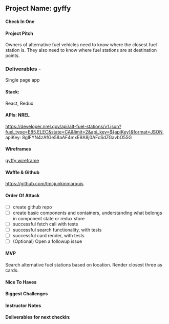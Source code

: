 ## Project Name: gyffy

#### Check In One

#### Project Pitch 
Owners of alternative fuel vehicles need to know where the closest fuel station is.  They also need to know where fuel stations are at destination points.

### Deliverables - 
Single page app

#### Stack: 
React, Redux

#### APIs: NREL
https://developer.nrel.gov/api/alt-fuel-stations/v1.json?fuel_type=E85,ELEC&state=CA&limit=2&api_key=${apiKey}&format=JSON, apiKey: 8gIFYN4zAfGe58aAF4mxE9A8j0AFcSdZGavbO55G

#### Wireframes
[gyffy wireframe](https://github.com/tmcjunkinmarquis/front-end-submissions-public/tree/master/1803/mod-3/personal-projects/theresa-marquis/gyffy-wireframe)

#### Waffle & Github 
https://github.com/tmcjunkinmarquis

#### Order Of Attack

- [ ] create github repo
- [ ] create basic components and containers, understanding what belongs in component state or redux store
- [ ] successful fetch call with tests
- [ ] successful search functionality, with tests
- [ ] successful card render, with tests
- [ ] \(Optional) Open a followup issue

#### MVP 
Search alternative fuel stations based on location.  Render closest three as cards.

#### Nice To Haves

#### Biggest Challenges

#### Instructor Notes

#### Deliverables for next checkin:

